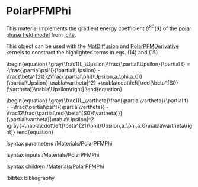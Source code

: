 # PolarPFMPhi

This material implements the gradient energy coefficient $\beta^{S0}(\vartheta)$
of the [polar phase field model](/PolarPhaseField/index.md)
from [!cite](Momeni2014).

This object can be used with the [MatDiffusion](/MatDiffusion.md) and
[PolarPFMDerivative](/PolarPFMDerivative.md) kernels to construct the highlighted
terms in eqs. (14) and (15)

\begin{equation}
\gray{\frac1{L_\Upsilon}\frac{\partial\Upsilon}{\partial t} =
-\frac{\partial\psi^l}{\partial\Upsilon}
-\frac{\beta^{21}}2\frac{\partial\phi(\Upsilon,a_\phi,a_0)}{\partial\Upsilon}|\nabla\vartheta|^2}
+\nabla\cdot\left[\red{\beta^{S0}(\vartheta)}\nabla\Upsilon\right]
\end{equation}

\begin{equation}
\gray{\frac1{L_\vartheta}\frac{\partial\vartheta}{\partial t} =
-\frac{\partial\psi^l}{\partial\vartheta}}
-\frac12\frac{\partial\red{\beta^{S0}(\vartheta)}}{\partial\vartheta}|\nabla\Upsilon|^2
\gray{+\nabla\cdot\left[\beta^{21}\phi(\Upsilon,a_\phi,a_0)\nabla\vartheta\right]}
\end{equation}

!syntax parameters /Materials/PolarPFMPhi

!syntax inputs /Materials/PolarPFMPhi

!syntax children /Materials/PolarPFMPhi

!bibtex bibliography
